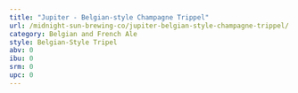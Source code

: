 ```yaml
---
title: "Jupiter - Belgian-style Champagne Trippel"
url: /midnight-sun-brewing-co/jupiter-belgian-style-champagne-trippel/
category: Belgian and French Ale
style: Belgian-Style Tripel
abv: 0
ibu: 0
srm: 0
upc: 0
---
```


